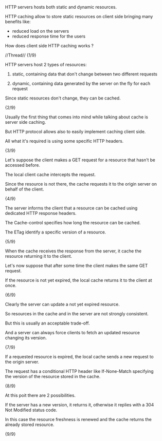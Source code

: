 HTTP servers hosts both static and dynamic resources.

HTTP caching allow to store static resources on client side bringing many benefits like:

- reduced load on the servers
- reduced response time for the users

How does client side HTTP caching works ?

//Thread// {1/9}



HTTP servers host 2 types of resources:

1. static, containing data that don't change between two different requests

2. dynamic, containing data generated by the server on the fly for each request

Since static resources don't change, they can be cached.

{2/9}

Usually the first thing that comes into mind while talking about cache is server side caching.

But HTTP protocol allows also to easily implement caching client side.

All what it's required is using some specific HTTP headers.

{3/9}

Let's suppose the client makes a GET request for a resource that hasn't be accessed before.

The local client cache intercepts the request.

Since the resource is not there, the cache requests it to the origin server on behalf of the client.

{4/9}

The server informs the client that a resource can be cached using dedicated HTTP response headers.

The Cache-control specifies how long the resource can be cached.

The ETag identify a specific version of a resource.

{5/9}

When the cache receives the response from the server, it cache the resource returning it to the client.

Let's now suppose that after some time the client makes the same GET request.

If the resource is not yet expired, the local cache returns it to the client at once.

{6/9}

Clearly the server can update a not yet expired resource.

So resources in the cache and in the server are not strongly consistent.

But this is usually an acceptable trade-off.

And a server can always force clients to fetch an updated resource changing its version.

{7/9}

If a requested resource is expired, the local cache sends a new request to the origin server.

The request has a conditional HTTP header like If-None-Match specifying the version of the resource stored in the cache.

{8/9}

At this poit there are 2 possibilities.

If the server has a new version, it returns it, otherwise it replies with a 304 Not Modified status code.

In this case the resource freshness is renewed and the cache returns the already stored resource.

{9/9}
